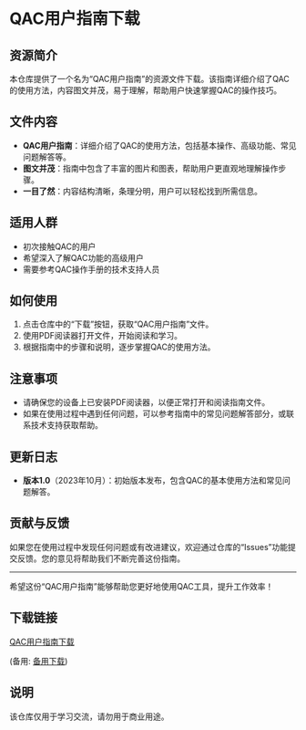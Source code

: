 # QAC用户指南下载

## 资源简介

本仓库提供了一个名为“QAC用户指南”的资源文件下载。该指南详细介绍了QAC的使用方法，内容图文并茂，易于理解，帮助用户快速掌握QAC的操作技巧。

## 文件内容

- **QAC用户指南**：详细介绍了QAC的使用方法，包括基本操作、高级功能、常见问题解答等。
- **图文并茂**：指南中包含了丰富的图片和图表，帮助用户更直观地理解操作步骤。
- **一目了然**：内容结构清晰，条理分明，用户可以轻松找到所需信息。

## 适用人群

- 初次接触QAC的用户
- 希望深入了解QAC功能的高级用户
- 需要参考QAC操作手册的技术支持人员

## 如何使用

1. 点击仓库中的“下载”按钮，获取“QAC用户指南”文件。
2. 使用PDF阅读器打开文件，开始阅读和学习。
3. 根据指南中的步骤和说明，逐步掌握QAC的使用方法。

## 注意事项

- 请确保您的设备上已安装PDF阅读器，以便正常打开和阅读指南文件。
- 如果在使用过程中遇到任何问题，可以参考指南中的常见问题解答部分，或联系技术支持获取帮助。

## 更新日志

- **版本1.0**（2023年10月）：初始版本发布，包含QAC的基本使用方法和常见问题解答。

## 贡献与反馈

如果您在使用过程中发现任何问题或有改进建议，欢迎通过仓库的“Issues”功能提交反馈。您的意见将帮助我们不断完善这份指南。

---

希望这份“QAC用户指南”能够帮助您更好地使用QAC工具，提升工作效率！

## 下载链接
[QAC用户指南下载](https://pan.quark.cn/s/e78003ade1f9) 

(备用: [备用下载](https://pan.baidu.com/s/14sT4N_IhufVBOCu0vwSttQ?pwd=gsii))

## 说明

该仓库仅用于学习交流，请勿用于商业用途。
